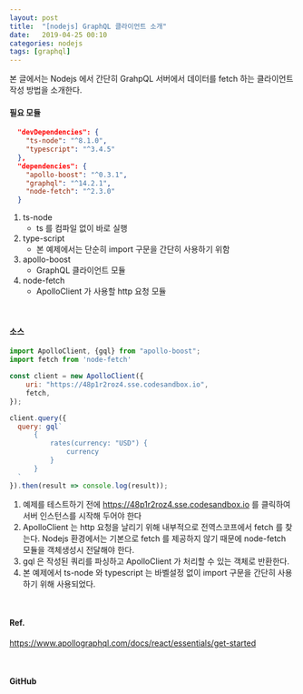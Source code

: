 ```yaml
---
layout: post
title:  "[nodejs] GraphQL 클라이언트 소개"
date:   2019-04-25 00:10
categories: nodejs
tags: [graphql]
---
```

본 글에서는 Nodejs 에서 간단히 GrahpQL 서버에서 데이터를 fetch 하는 클라이언트 작성 방법을 소개한다.

#### 필요 모듈
```json
  "devDependencies": {
    "ts-node": "^8.1.0",        
    "typescript": "^3.4.5"      
  },
  "dependencies": {
    "apollo-boost": "^0.3.1",   
    "graphql": "^14.2.1",
    "node-fetch": "^2.3.0"
  }
```
1. ts-node
    - ts 를 컴파일 없이 바로 실행
1. type-script
    - 본 예제에서는 단순히 import 구문을 간단히 사용하기 위함
1. apollo-boost
    - GraphQL 클라이언트 모듈
1. node-fetch
    - ApolloClient 가 사용할 http 요청 모듈

<br>

#### 소스
```javascript
import ApolloClient, {gql} from "apollo-boost";
import fetch from 'node-fetch'

const client = new ApolloClient({
    uri: "https://48p1r2roz4.sse.codesandbox.io",
    fetch,
});

client.query({
  query: gql`
      {
          rates(currency: "USD") {
              currency
          }
      }
  `
}).then(result => console.log(result));
```
1. 예제를 테스트하기 전에 https://48p1r2roz4.sse.codesandbox.io 를 클릭하여 서버 인스턴스를 시작해 두어야 한다
1. ApolloClient 는 http 요청을 날리기 위해 내부적으로 전역스코프에서 fetch 를 찾는다. Nodejs 환경에서는 기본으로 fetch 를 제공하지 않기 때문에 node-fetch 모듈을 객체생성시 전달해야 한다.
1. gql 은 작성된 쿼리를 파싱하고 ApolloClient 가 처리할 수 있는 객체로 반환한다.
1. 본 예제에서 ts-node 와 typescript 는 바벨설정 없이 import 구문을 간단히 사용하기 위해 사용되었다.

<br>

#### Ref.
https://www.apollographql.com/docs/react/essentials/get-started

 <br>

 #### GitHub
 